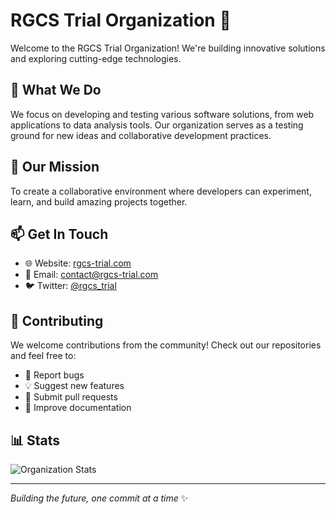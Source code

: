 # RGCS Trial Organization 🚀

Welcome to the RGCS Trial Organization! We're building innovative solutions and exploring cutting-edge technologies.

## 🌟 What We Do

We focus on developing and testing various software solutions, from web applications to data analysis tools. Our organization serves as a testing ground for new ideas and collaborative development practices.

## 🎯 Our Mission

To create a collaborative environment where developers can experiment, learn, and build amazing projects together.

## 📫 Get In Touch

- 🌐 Website: [rgcs-trial.com](https://rgcs-trial.com)
- 📧 Email: contact@rgcs-trial.com
- 🐦 Twitter: [@rgcs_trial](https://twitter.com/rgcs_trial)

## 🤝 Contributing

We welcome contributions from the community! Check out our repositories and feel free to:

- 🐛 Report bugs
- 💡 Suggest new features  
- 🔧 Submit pull requests
- 📖 Improve documentation

## 📊 Stats

![Organization Stats](https://github-readme-stats.vercel.app/api?username=rgcs-trial&show_icons=true&theme=radical)

---

*Building the future, one commit at a time* ✨
